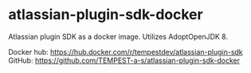 # atlassian-plugin-sdk-docker

Atlassian plugin SDK as a docker image.  Utilizes AdoptOpenJDK 8.  

Docker hub: https://hub.docker.com/r/tempestdev/atlassian-plugin-sdk
GitHub: https://github.com/TEMPEST-a-s/atlassian-plugin-sdk-docker

